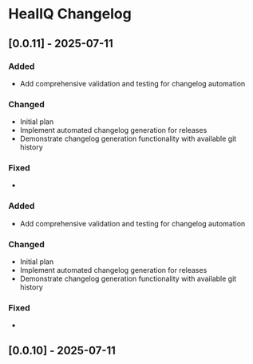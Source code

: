 # HealIQ Changelog

## [0.0.11] - 2025-07-11

### Added
- Add comprehensive validation and testing for changelog automation

### Changed
- Initial plan
- Implement automated changelog generation for releases
- Demonstrate changelog generation functionality with available git history

### Fixed
- 

### Added
- Add comprehensive validation and testing for changelog automation

### Changed
- Initial plan
- Implement automated changelog generation for releases
- Demonstrate changelog generation functionality with available git history

### Fixed
- 

## [0.0.10] - 2025-07-11
